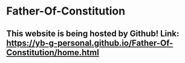 # Father-Of-Constitution

## This website is being hosted by Github! Link: https://yb-g-personal.github.io/Father-Of-Constitution/home.html
